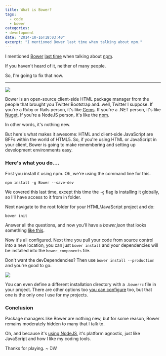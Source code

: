 ```yaml
---
title: What is Bower?
tags:
  - code
  - bower
categories:
- development
date: "2014-10-16T18:03:40"
excerpt: "I mentioned Bower last time when talking about npm."
---
```


[1]: bower-logo.png
[2]: bower-screen.PNG

I mentioned [Bower](http://bower.io/) [last time](http://davidwesst.com/always-use-node/) when talking about [npm](https://www.npmjs.org/).

If you haven't heard of it, neither of many people.

So, I'm going to fix that now.

* * *

![][1]

Bower is an open-source client-side HTML package manager from the people that brought you Twitter Bootstrap and..well, Twitter I suppose. If you're a Ruby or Rails person, it's like [Gems](https://rubygems.org/). If you're a .NET person, it's like [Nuget](https://www.nuget.org/). If you're a NodeJS person, it's like the [npm](https://www.npmjs.org/).

In other words, it's nothing new.

But here's what makes it awesome: HTML and client-side JavaScript are BFFs within the world of HTML5\. So, if you're using HTML or JavaScript in your client, Bower is going to make remembering and setting up development environments easy.

### Here's what you do....

First you install it using npm. Oh, we're using the command line for this.

`npm install -g Bower --save-dev`

We covered this last time, except this time the `-g` flag is installing it globally, so I'll have access to it from in folder.

Next navigate to the root folder for your HTML/JavaScript project and do:

`bower init`

Answer all the questions, and now you'll have a _bower.json_ that looks something [like this](https://github.com/zvgq/zvgq/blob/master/bower.json).

Now it's all configured. Next time you pull your code from source control into a new location, you can just `bower install` and your dependencies will be installed into the `bower_components` file.

Don't want the devDependencies? Then use `bower install --production` and you're good to go.

![][2]

You can even define a different installation directory with a `.bowerrc` file in your project. There are other options too [you can configure](http://bower.io/docs/config/) too, but that one is the only one I use for my projects.

### Conclusion

Package managers like Bower are nothing new, but for some reason, Bower remains moderately hidden to many that I talk to.

Oh, and because it's [using NodeJS](http://nodejs.org), it's platform agnostic, just like JavaScript and how I like my coding tools.

Thanks for playing. ~ DW